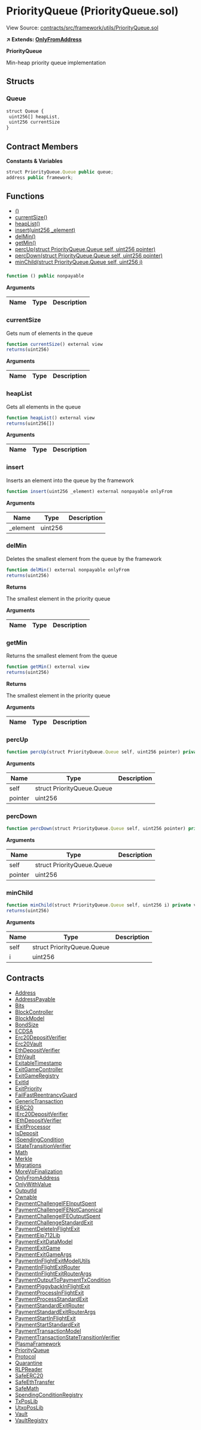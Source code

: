 # PriorityQueue (PriorityQueue.sol)

View Source: [contracts/src/framework/utils/PriorityQueue.sol](../../contracts/src/framework/utils/PriorityQueue.sol)

**↗ Extends: [OnlyFromAddress](OnlyFromAddress.md)**

**PriorityQueue**

Min-heap priority queue implementation

## Structs
### Queue

```js
struct Queue {
 uint256[] heapList,
 uint256 currentSize
}
```

## Contract Members
**Constants & Variables**

```js
struct PriorityQueue.Queue public queue;
address public framework;

```

## Functions

- [()](#)
- [currentSize()](#currentsize)
- [heapList()](#heaplist)
- [insert(uint256 _element)](#insert)
- [delMin()](#delmin)
- [getMin()](#getmin)
- [percUp(struct PriorityQueue.Queue self, uint256 pointer)](#percup)
- [percDown(struct PriorityQueue.Queue self, uint256 pointer)](#percdown)
- [minChild(struct PriorityQueue.Queue self, uint256 i)](#minchild)

### 

```js
function () public nonpayable
```

**Arguments**

| Name        | Type           | Description  |
| ------------- |------------- | -----|

### currentSize

Gets num of elements in the queue

```js
function currentSize() external view
returns(uint256)
```

**Arguments**

| Name        | Type           | Description  |
| ------------- |------------- | -----|

### heapList

Gets all elements in the queue

```js
function heapList() external view
returns(uint256[])
```

**Arguments**

| Name        | Type           | Description  |
| ------------- |------------- | -----|

### insert

Inserts an element into the queue by the framework

```js
function insert(uint256 _element) external nonpayable onlyFrom 
```

**Arguments**

| Name        | Type           | Description  |
| ------------- |------------- | -----|
| _element | uint256 |  | 

### delMin

Deletes the smallest element from the queue by the framework

```js
function delMin() external nonpayable onlyFrom 
returns(uint256)
```

**Returns**

The smallest element in the priority queue

**Arguments**

| Name        | Type           | Description  |
| ------------- |------------- | -----|

### getMin

Returns the smallest element from the queue

```js
function getMin() external view
returns(uint256)
```

**Returns**

The smallest element in the priority queue

**Arguments**

| Name        | Type           | Description  |
| ------------- |------------- | -----|

### percUp

```js
function percUp(struct PriorityQueue.Queue self, uint256 pointer) private nonpayable
```

**Arguments**

| Name        | Type           | Description  |
| ------------- |------------- | -----|
| self | struct PriorityQueue.Queue |  | 
| pointer | uint256 |  | 

### percDown

```js
function percDown(struct PriorityQueue.Queue self, uint256 pointer) private nonpayable
```

**Arguments**

| Name        | Type           | Description  |
| ------------- |------------- | -----|
| self | struct PriorityQueue.Queue |  | 
| pointer | uint256 |  | 

### minChild

```js
function minChild(struct PriorityQueue.Queue self, uint256 i) private view
returns(uint256)
```

**Arguments**

| Name        | Type           | Description  |
| ------------- |------------- | -----|
| self | struct PriorityQueue.Queue |  | 
| i | uint256 |  | 

## Contracts

* [Address](Address.md)
* [AddressPayable](AddressPayable.md)
* [Bits](Bits.md)
* [BlockController](BlockController.md)
* [BlockModel](BlockModel.md)
* [BondSize](BondSize.md)
* [ECDSA](ECDSA.md)
* [Erc20DepositVerifier](Erc20DepositVerifier.md)
* [Erc20Vault](Erc20Vault.md)
* [EthDepositVerifier](EthDepositVerifier.md)
* [EthVault](EthVault.md)
* [ExitableTimestamp](ExitableTimestamp.md)
* [ExitGameController](ExitGameController.md)
* [ExitGameRegistry](ExitGameRegistry.md)
* [ExitId](ExitId.md)
* [ExitPriority](ExitPriority.md)
* [FailFastReentrancyGuard](FailFastReentrancyGuard.md)
* [GenericTransaction](GenericTransaction.md)
* [IERC20](IERC20.md)
* [IErc20DepositVerifier](IErc20DepositVerifier.md)
* [IEthDepositVerifier](IEthDepositVerifier.md)
* [IExitProcessor](IExitProcessor.md)
* [IsDeposit](IsDeposit.md)
* [ISpendingCondition](ISpendingCondition.md)
* [IStateTransitionVerifier](IStateTransitionVerifier.md)
* [Math](Math.md)
* [Merkle](Merkle.md)
* [Migrations](Migrations.md)
* [MoreVpFinalization](MoreVpFinalization.md)
* [OnlyFromAddress](OnlyFromAddress.md)
* [OnlyWithValue](OnlyWithValue.md)
* [OutputId](OutputId.md)
* [Ownable](Ownable.md)
* [PaymentChallengeIFEInputSpent](PaymentChallengeIFEInputSpent.md)
* [PaymentChallengeIFENotCanonical](PaymentChallengeIFENotCanonical.md)
* [PaymentChallengeIFEOutputSpent](PaymentChallengeIFEOutputSpent.md)
* [PaymentChallengeStandardExit](PaymentChallengeStandardExit.md)
* [PaymentDeleteInFlightExit](PaymentDeleteInFlightExit.md)
* [PaymentEip712Lib](PaymentEip712Lib.md)
* [PaymentExitDataModel](PaymentExitDataModel.md)
* [PaymentExitGame](PaymentExitGame.md)
* [PaymentExitGameArgs](PaymentExitGameArgs.md)
* [PaymentInFlightExitModelUtils](PaymentInFlightExitModelUtils.md)
* [PaymentInFlightExitRouter](PaymentInFlightExitRouter.md)
* [PaymentInFlightExitRouterArgs](PaymentInFlightExitRouterArgs.md)
* [PaymentOutputToPaymentTxCondition](PaymentOutputToPaymentTxCondition.md)
* [PaymentPiggybackInFlightExit](PaymentPiggybackInFlightExit.md)
* [PaymentProcessInFlightExit](PaymentProcessInFlightExit.md)
* [PaymentProcessStandardExit](PaymentProcessStandardExit.md)
* [PaymentStandardExitRouter](PaymentStandardExitRouter.md)
* [PaymentStandardExitRouterArgs](PaymentStandardExitRouterArgs.md)
* [PaymentStartInFlightExit](PaymentStartInFlightExit.md)
* [PaymentStartStandardExit](PaymentStartStandardExit.md)
* [PaymentTransactionModel](PaymentTransactionModel.md)
* [PaymentTransactionStateTransitionVerifier](PaymentTransactionStateTransitionVerifier.md)
* [PlasmaFramework](PlasmaFramework.md)
* [PriorityQueue](PriorityQueue.md)
* [Protocol](Protocol.md)
* [Quarantine](Quarantine.md)
* [RLPReader](RLPReader.md)
* [SafeERC20](SafeERC20.md)
* [SafeEthTransfer](SafeEthTransfer.md)
* [SafeMath](SafeMath.md)
* [SpendingConditionRegistry](SpendingConditionRegistry.md)
* [TxPosLib](TxPosLib.md)
* [UtxoPosLib](UtxoPosLib.md)
* [Vault](Vault.md)
* [VaultRegistry](VaultRegistry.md)

